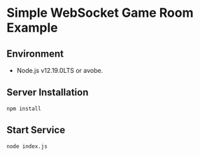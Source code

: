# Simple WebSocket Game Room Example

## Environment
* Node.js v12.19.0LTS or avobe.

## Server Installation
```npm install```

## Start Service
```node index.js```
